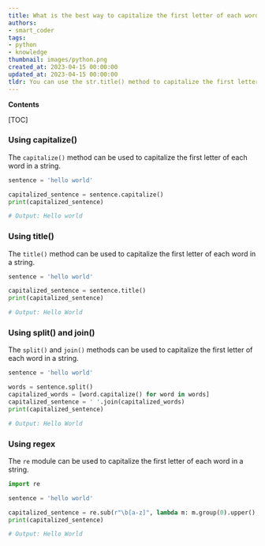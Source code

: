 ```yaml
---
title: What is the best way to capitalize the first letter of each word in a string?
authors:
- smart_coder
tags:
- python
- knowledge
thumbnail: images/python.png
created_at: 2023-04-15 00:00:00
updated_at: 2023-04-15 00:00:00
tldr: You can use the str.title() method to capitalize the first letter of each word in a string in Python.
---
```


**Contents**

[TOC]

### Using capitalize()

The `capitalize()` method can be used to capitalize the first letter of each word in a string.

```python
sentence = 'hello world'

capitalized_sentence = sentence.capitalize()
print(capitalized_sentence)

# Output: Hello world
```

### Using title()

The `title()` method can be used to capitalize the first letter of each word in a string.

```python
sentence = 'hello world'

capitalized_sentence = sentence.title()
print(capitalized_sentence)

# Output: Hello World
```

### Using split() and join()

The `split()` and `join()` methods can be used to capitalize the first letter of each word in a string.

```python
sentence = 'hello world'

words = sentence.split()
capitalized_words = [word.capitalize() for word in words]
capitalized_sentence = ' '.join(capitalized_words)
print(capitalized_sentence)

# Output: Hello World
```

### Using regex

The `re` module can be used to capitalize the first letter of each word in a string.

```python
import re

sentence = 'hello world'

capitalized_sentence = re.sub(r"\b[a-z]", lambda m: m.group(0).upper(), sentence)
print(capitalized_sentence)

# Output: Hello World
```
